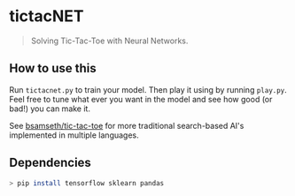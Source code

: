 # tictacNET
> Solving Tic-Tac-Toe with Neural Networks.

## How to use this

Run `tictacnet.py` to train your model. Then play it using by running `play.py`.
Feel free to tune what ever you want in the model and see how good (or bad!) you can make it.

See [bsamseth/tic-tac-toe](https://github.com/bsamseth/tic-tac-toe) for more traditional search-based AI's implemented in multiple languages.

## Dependencies

```bash
> pip install tensorflow sklearn pandas
```
